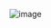 ![image](https://github.com/love99you/2024new_year/assets/118249630/61cc96f3-e0f5-43cd-9fef-7dbc08988fff)
